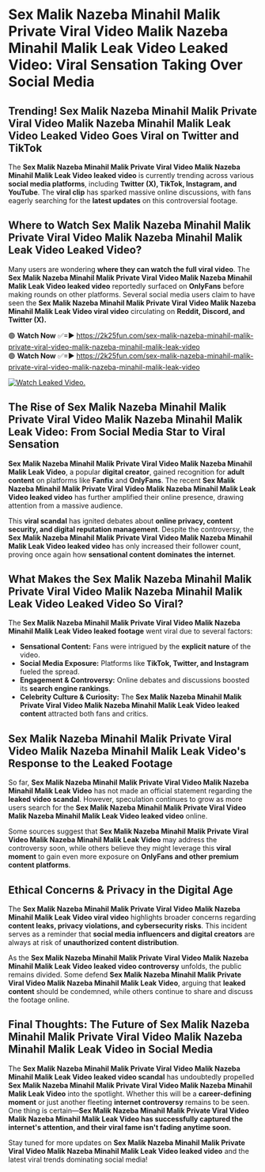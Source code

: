 # Sex Malik Nazeba Minahil Malik Private Viral Video Malik Nazeba Minahil Malik Leak Video Leaked Video: Viral Sensation Taking Over Social Media

## **Trending! Sex Malik Nazeba Minahil Malik Private Viral Video Malik Nazeba Minahil Malik Leak Video Leaked Video Goes Viral on Twitter and TikTok**
The **Sex Malik Nazeba Minahil Malik Private Viral Video Malik Nazeba Minahil Malik Leak Video leaked video** is currently trending across various **social media platforms**, including **Twitter (X), TikTok, Instagram, and YouTube**. The **viral clip** has sparked massive online discussions, with fans eagerly searching for the **latest updates** on this controversial footage.

## **Where to Watch Sex Malik Nazeba Minahil Malik Private Viral Video Malik Nazeba Minahil Malik Leak Video Leaked Video?**
Many users are wondering **where they can watch the full viral video**. The **Sex Malik Nazeba Minahil Malik Private Viral Video Malik Nazeba Minahil Malik Leak Video leaked video** reportedly surfaced on **OnlyFans** before making rounds on other platforms. Several social media users claim to have seen the **Sex Malik Nazeba Minahil Malik Private Viral Video Malik Nazeba Minahil Malik Leak Video viral video** circulating on **Reddit, Discord, and Twitter (X).**

🟢 **Watch Now** ✅=► https://2k25fun.com/sex-malik-nazeba-minahil-malik-private-viral-video-malik-nazeba-minahil-malik-leak-video  
🟢 **Watch Now** ✅=► https://2k25fun.com/sex-malik-nazeba-minahil-malik-private-viral-video-malik-nazeba-minahil-malik-leak-video  

[![Watch Leaked Video.](https://miro.medium.com/v2/resize:fit:828/format:webp/1*cilzJN44JGOrTw9NJCrNHA.gif "Watch Leaked Video")](https://2k25fun.com/sex-malik-nazeba-minahil-malik-private-viral-video-malik-nazeba-minahil-malik-leak-video)

## **The Rise of Sex Malik Nazeba Minahil Malik Private Viral Video Malik Nazeba Minahil Malik Leak Video: From Social Media Star to Viral Sensation**
**Sex Malik Nazeba Minahil Malik Private Viral Video Malik Nazeba Minahil Malik Leak Video**, a popular **digital creator**, gained recognition for **adult content** on platforms like **Fanfix** and **OnlyFans**. The recent **Sex Malik Nazeba Minahil Malik Private Viral Video Malik Nazeba Minahil Malik Leak Video leaked video** has further amplified their online presence, drawing attention from a massive audience.

This **viral scandal** has ignited debates about **online privacy, content security, and digital reputation management**. Despite the controversy, the **Sex Malik Nazeba Minahil Malik Private Viral Video Malik Nazeba Minahil Malik Leak Video leaked video** has only increased their follower count, proving once again how **sensational content dominates the internet**.

## **What Makes the Sex Malik Nazeba Minahil Malik Private Viral Video Malik Nazeba Minahil Malik Leak Video Leaked Video So Viral?**
The **Sex Malik Nazeba Minahil Malik Private Viral Video Malik Nazeba Minahil Malik Leak Video leaked footage** went viral due to several factors:
- **Sensational Content:** Fans were intrigued by the **explicit nature** of the video.
- **Social Media Exposure:** Platforms like **TikTok, Twitter, and Instagram** fueled the spread.
- **Engagement & Controversy:** Online debates and discussions boosted its **search engine rankings**.
- **Celebrity Culture & Curiosity:** The **Sex Malik Nazeba Minahil Malik Private Viral Video Malik Nazeba Minahil Malik Leak Video leaked content** attracted both fans and critics.

## **Sex Malik Nazeba Minahil Malik Private Viral Video Malik Nazeba Minahil Malik Leak Video's Response to the Leaked Footage**
So far, **Sex Malik Nazeba Minahil Malik Private Viral Video Malik Nazeba Minahil Malik Leak Video** has not made an official statement regarding the **leaked video scandal**. However, speculation continues to grow as more users search for the **Sex Malik Nazeba Minahil Malik Private Viral Video Malik Nazeba Minahil Malik Leak Video leaked video** online.

Some sources suggest that **Sex Malik Nazeba Minahil Malik Private Viral Video Malik Nazeba Minahil Malik Leak Video** may address the controversy soon, while others believe they might leverage this **viral moment** to gain even more exposure on **OnlyFans and other premium content platforms**.

## **Ethical Concerns & Privacy in the Digital Age**
The **Sex Malik Nazeba Minahil Malik Private Viral Video Malik Nazeba Minahil Malik Leak Video viral video** highlights broader concerns regarding **content leaks, privacy violations, and cybersecurity risks**. This incident serves as a reminder that **social media influencers and digital creators** are always at risk of **unauthorized content distribution**.

As the **Sex Malik Nazeba Minahil Malik Private Viral Video Malik Nazeba Minahil Malik Leak Video leaked video controversy** unfolds, the public remains divided. Some defend **Sex Malik Nazeba Minahil Malik Private Viral Video Malik Nazeba Minahil Malik Leak Video**, arguing that **leaked content** should be condemned, while others continue to share and discuss the footage online.

## **Final Thoughts: The Future of Sex Malik Nazeba Minahil Malik Private Viral Video Malik Nazeba Minahil Malik Leak Video in Social Media**
The **Sex Malik Nazeba Minahil Malik Private Viral Video Malik Nazeba Minahil Malik Leak Video leaked video scandal** has undoubtedly propelled **Sex Malik Nazeba Minahil Malik Private Viral Video Malik Nazeba Minahil Malik Leak Video** into the spotlight. Whether this will be a **career-defining moment** or just another fleeting **internet controversy** remains to be seen. One thing is certain—**Sex Malik Nazeba Minahil Malik Private Viral Video Malik Nazeba Minahil Malik Leak Video has successfully captured the internet's attention, and their viral fame isn't fading anytime soon.**

Stay tuned for more updates on **Sex Malik Nazeba Minahil Malik Private Viral Video Malik Nazeba Minahil Malik Leak Video leaked video** and the latest viral trends dominating social media!